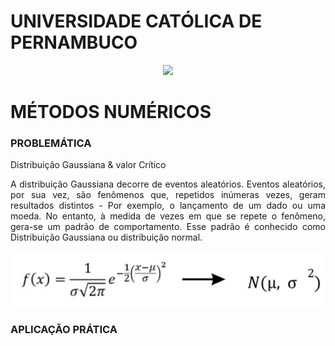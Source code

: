 # UNIVERSIDADE CATÓLICA DE PERNAMBUCO
<p align="center">
   <img src="http://www1.unicap.br/icam/wp-content/uploads/2019/06/marca_nova.svg" />
  </p>

# MÉTODOS NUMÉRICOS
### PROBLEMÁTICA
Distribuição Gaussiana & valor Crítico <br>
<p align="justify">
A distribuição Gaussiana decorre de eventos aleatórios. Eventos aleatórios, por sua vez, são fenômenos que, repetidos inúmeras vezes, geram resultados distintos - Por exemplo, o lançamento de um dado ou uma moeda. No entanto, à medida de vezes em que se repete o fenômeno, gera-se um padrão de comportamento. Esse padrão é conhecido como Distribuição Gaussiana ou distribuição normal.<br>
</p>
<p align="justify">
<img src="static/MÉTODOS NUMÉRICOS - PROJETO 01.png" width="700">
</p>

### APLICAÇÃO PRÁTICA
